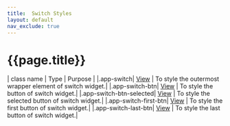 ```yaml
---
title:  Switch Styles
layout: default
nav_exclude: true
---
```

# {{page.title}}

| class name  | Type | Purpose |
|.app-switch| [View](../view.style.html) | To style the outermost wrapper element of switch widget.|
|.app-switch-btn| [View](../view.style.html) | To style the button of switch widget.|
|.app-switch-btn-selected| [View](../view.style.html) | To style the selected button of switch widget.|
|.app-switch-first-btn| [View](../view.style.html) | To style the first button of switch widget.|
|.app-switch-last-btn| [View](../view.style.html) | To style the last button of switch widget.|

